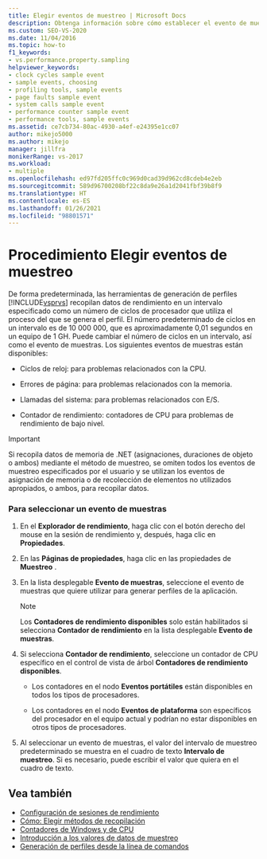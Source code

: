 ```yaml
---
title: Elegir eventos de muestreo | Microsoft Docs
description: Obtenga información sobre cómo establecer el evento de muestreo para satisfacer sus necesidades y definir el número de ciclos entre muestras. Entre los eventos disponibles se encuentran los ciclos de reloj y los errores de página.
ms.custom: SEO-VS-2020
ms.date: 11/04/2016
ms.topic: how-to
f1_keywords:
- vs.performance.property.sampling
helpviewer_keywords:
- clock cycles sample event
- sample events, choosing
- profiling tools, sample events
- page faults sample event
- system calls sample event
- performance counter sample event
- performance tools, sample events
ms.assetid: ce7cb734-80ac-4930-a4ef-e24395e1cc07
author: mikejo5000
ms.author: mikejo
manager: jillfra
monikerRange: vs-2017
ms.workload:
- multiple
ms.openlocfilehash: ed97fd205ffc0c969d0cad39d962cd8cdeb4e2eb
ms.sourcegitcommit: 589d96700208bf22c8da9e26a1d2041fbf39b8f9
ms.translationtype: HT
ms.contentlocale: es-ES
ms.lasthandoff: 01/26/2021
ms.locfileid: "98801571"
---
```

# <a name="how-to-choose-sampling-events"></a>Procedimiento Elegir eventos de muestreo
De forma predeterminada, las herramientas de generación de perfiles [!INCLUDE[vsprvs](../code-quality/includes/vsprvs_md.md)] recopilan datos de rendimiento en un intervalo especificado como un número de ciclos de procesador que utiliza el proceso del que se genera el perfil. El número predeterminado de ciclos en un intervalo es de 10 000 000, que es aproximadamente 0,01 segundos en un equipo de 1 GH. Puede cambiar el número de ciclos en un intervalo, así como el evento de muestras. Los siguientes eventos de muestras están disponibles:

- Ciclos de reloj: para problemas relacionados con la CPU.

- Errores de página: para problemas relacionados con la memoria.

- Llamadas del sistema: para problemas relacionados con E/S.

- Contador de rendimiento: contadores de CPU para problemas de rendimiento de bajo nivel.

> [!IMPORTANT]
> Si recopila datos de memoria de .NET (asignaciones, duraciones de objeto o ambos) mediante el método de muestreo, se omiten todos los eventos de muestreo especificados por el usuario y se utilizan los eventos de asignación de memoria o de recolección de elementos no utilizados apropiados, o ambos, para recopilar datos.

### <a name="to-select-a-sample-event"></a>Para seleccionar un evento de muestras

1. En el **Explorador de rendimiento**, haga clic con el botón derecho del mouse en la sesión de rendimiento y, después, haga clic en **Propiedades**.

2. En las **Páginas de propiedades**, haga clic en las propiedades de **Muestreo** .

3. En la lista desplegable **Evento de muestras**, seleccione el evento de muestras que quiere utilizar para generar perfiles de la aplicación.

    > [!NOTE]
    > Los **Contadores de rendimiento disponibles** solo están habilitados si selecciona **Contador de rendimiento** en la lista desplegable **Evento de muestras**.

4. Si selecciona **Contador de rendimiento**, seleccione un contador de CPU específico en el control de vista de árbol **Contadores de rendimiento disponibles**.

    - Los contadores en el nodo **Eventos portátiles** están disponibles en todos los tipos de procesadores.

    - Los contadores en el nodo **Eventos de plataforma** son específicos del procesador en el equipo actual y podrían no estar disponibles en otros tipos de procesadores.

5. Al seleccionar un evento de muestras, el valor del intervalo de muestreo predeterminado se muestra en el cuadro de texto **Intervalo de muestreo**. Si es necesario, puede escribir el valor que quiera en el cuadro de texto.

## <a name="see-also"></a>Vea también
- [Configuración de sesiones de rendimiento](../profiling/configuring-performance-sessions.md)
- [Cómo: Elegir métodos de recopilación](../profiling/how-to-choose-collection-methods.md)
- [Contadores de Windows y de CPU](../profiling/cpu-and-windows-counters.md)
- [Introducción a los valores de datos de muestreo](../profiling/understanding-sampling-data-values.md)
- [Generación de perfiles desde la línea de comandos](../profiling/using-the-profiling-tools-from-the-command-line.md)
